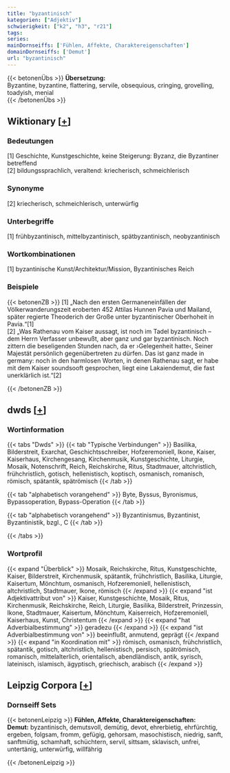 ```yaml
---
title: "byzantinisch"
kategorien: ["Adjektiv"]
schwierigkeit: ["k2", "h3", "r21"]
tags:
series:
mainDornseiffs: ['Fühlen, Affekte, Charaktereigenschaften']
domainDornseiffs: ['Demut']
url: "byzantinisch"
---
```


{{< betonenÜbs >}}
**Übersetzung:**  
Byzantine, byzantine, flattering, servile, obsequious, cringing, grovelling, toadyish, menial  
{{< /betonenÜbs >}}

## Wiktionary [[+](https://de.wiktionary.org/wiki/byzantinisch)]

### Bedeutungen
[1] Geschichte, Kunstgeschichte, keine Steigerung: Byzanz, die Byzantiner betreffend  
[2] bildungssprachlich, veraltend: kriecherisch, schmeichlerisch  

### Synonyme
[2] kriecherisch, schmeichlerisch, unterwürfig  

### Unterbegriffe
[1] frühbyzantinisch, mittelbyzantinisch, spätbyzantinisch, neobyzantinisch  

### Wortkombinationen
[1] byzantinische Kunst/Architektur/Mission, Byzantinisches Reich  

### Beispiele
{{< betonenZB >}}
[1] „Nach den ersten Germaneneinfällen der Völkerwanderungszeit eroberten 452 Attilas Hunnen Pavia und Mailand, später regierte Theoderich der Große unter byzantinischer Oberhoheit in Pavia.“[1]  
[2] „Was Rathenau vom Kaiser aussagt, ist noch im Tadel byzantinisch – dem Herrn Verfasser unbewußt, aber ganz und gar byzantinisch. Noch zittern die beseligenden Stunden nach, da er ›Gelegenheit hatte‹, Seiner Majestät persönlich gegenübertreten zu dürfen. Das ist ganz made in germany: noch in den harmlosen Worten, in denen Rathenau sagt, er habe mit dem Kaiser soundsooft gesprochen, liegt eine Lakaiendemut, die fast unerklärlich ist.“[2]  

{{< /betonenZB >}}


## dwds [[+](https://www.dwds.de/wb/byzantinisch)]

### Wortinformation
{{< tabs "Dwds" >}}
{{< tab "Typische Verbindungen" >}}
Basilika, Bilderstreit, Exarchat, Geschichtsschreiber, Hofzeremoniell, Ikone, Kaiser, Kaiserhaus, Kirchengesang, Kirchenmusik, Kunstgeschichte, Liturgie, Mosaik, Notenschrift, Reich, Reichskirche, Ritus, Stadtmauer, altchristlich, frühchristlich, gotisch, hellenistisch, koptisch, osmanisch, romanisch, römisch, spätantik, spätrömisch
{{< /tab >}}

{{< tab "alphabetisch vorangehend" >}}
Byte, Byssus, Byronismus, Bypassoperation, Bypass-Operation
{{< /tab >}}

{{< tab "alphabetisch vorangehend" >}}
Byzantinismus, Byzantinist, Byzantinistik, bzgl., C
{{< /tab >}}

{{< /tabs >}}

### Wortprofil
{{< expand "Überblick" >}} Mosaik, Reichskirche, Ritus, Kunstgeschichte, Kaiser, Bilderstreit, Kirchenmusik, spätantik, frühchristlich, Basilika, Liturgie, Kaisertum, Mönchtum, osmanisch, Hofzeremoniell, hellenistisch, altchristlich, Stadtmauer, Ikone, römisch {{< /expand >}}
{{< expand "ist Adjektivattribut von" >}} Kaiser, Kunstgeschichte, Mosaik, Ritus, Kirchenmusik, Reichskirche, Reich, Liturgie, Basilika, Bilderstreit, Prinzessin, Ikone, Stadtmauer, Kaisertum, Mönchtum, Kaiserreich, Hofzeremoniell, Kaiserhaus, Kunst, Christentum {{< /expand >}}
{{< expand "hat Adverbialbestimmung" >}} geradezu {{< /expand >}}
{{< expand "ist Adverbialbestimmung von" >}} beeinflußt, anmutend, geprägt {{< /expand >}}
{{< expand "in Koordination mit" >}} römisch, osmanisch, frühchristlich, spätantik, gotisch, altchristlich, hellenistisch, persisch, spätrömisch, romanisch, mittelalterlich, orientalisch, abendländisch, antik, syrisch, lateinisch, islamisch, ägyptisch, griechisch, arabisch {{< /expand >}}

## Leipzig Corpora [[+](https://corpora.uni-leipzig.de/en/res?word=byzantinisch&corpusId=deu_newscrawl-public_2018)]

### Dornseiff Sets
{{< betonenLeipzig >}}
**Fühlen, Affekte, Charaktereigenschaften:**  
**Demut:** byzantinisch, demutsvoll, demütig, devot, ehrerbietig, ehrfürchtig, ergeben, folgsam, fromm, gefügig, gehorsam, masochistisch, niedrig, sanft, sanftmütig, schamhaft, schüchtern, servil, sittsam, sklavisch, unfrei, untertänig, unterwürfig, willfährig  

{{< /betonenLeipzig >}}
